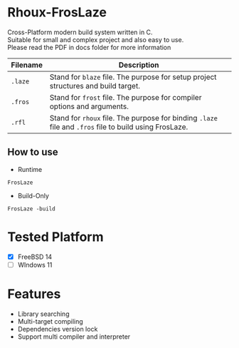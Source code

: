 # Rhoux-FrosLaze
Cross-Platform modern build system written in C. <br>
Suitable for small and complex project and also easy to use. <br>
Please read the PDF in docs folder for more information

| Filename | Description |
| - | -
| `.laze` | Stand for `blaze` file. The purpose for setup project structures and build target.
| `.fros` | Stand for `frost` file. The purpose for compiler options and arguments.
| `.rfl`  | Stand for `rhoux` file. The purpose for binding `.laze` file and `.fros` file to build using FrosLaze.
  
## How to use
- Runtime
```
FrosLaze
```
- Build-Only
```
FrosLaze -build
```

# Tested Platform
- [x] FreeBSD 14
- [ ] WIndows 11

# Features
- Library searching
- Multi-target compiling
- Dependencies version lock
- Support multi compiler and interpreter

